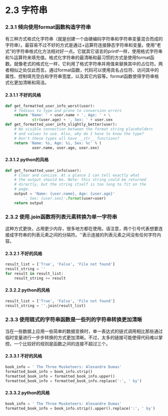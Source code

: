 # 2.3 字符串

### 2.3.1 倾向使用format函数构造字符串

有三种方式格式化字符串（就是创建一个由硬编码字符串和字符串变量混合而成的字符串）。最容易不过不好的方式是通过+运算符连接静态字符串和变量。使用“老式”的字符串格式化方法相对好一点。它就其它语言的printf一样，使用格式字符串和%运算符来填充值。格式化字符串的最清晰和最习惯的方式是使用format函数。就像老式的格式化一样，它利用了格式字符串并用值来替换其中的占位符。两者相似之处仅此而言。通过format函数，代码可以使用具名占位符、访问其中的属性、控制填充空白和字符串宽度，以及其它内容等。format函数使得字符串格式化更加清晰和简洁。

#### 2.3.1.1 不好的风格

```python
def get_formatted_user_info_worst(user):
    # Tedious to type and prone to conversion errors
    return 'Name: ' + user.name + ', Age: ' + \
            str(user.age) + ', Sex: ' + user.sex
def get_formatted_user_info_slightly_better(user):
    # No visible connection between the format string placeholders
    # and values to use. Also, why do I have to know the type?
    # Don't these types all have __str__ functions?
    return 'Name: %s, Age: %i, Sex: %c' % (
            user.name, user.age, user.sex)
```

#### 2.3.1.2 python的风格

```python
def get_formatted_user_info(user):
    # Clear and concise. At a glance I can tell exactly what
    # the output should be. Note: this string could be returned
    # directly, but the string itself is too long to fit on the
    # page.
    output = 'Name: {user.name}, Age: {user.age}'
        ', Sex: {user.sex}'.format(user=user)
    return output
```

### 2.3.2 使用.join函数将列表元素转换为单一字符串

这种方式更快，占用更少内存，很多地方都在使用。请注意，两个引号代表想要连接成字符串的列表元素之间的分隔符。''表示连接的列表元素之间没有任何字符内容。

#### 2.3.2.1 不好的风格

```python
result_list = ['True', 'False', 'File not found']
result_string = ''
for result in result_list:
    result_string += result
```
    
#### 2.3.2.2 python的风格

```python
result_list = ['True', 'False', 'File not found']
result_string = ''.join(result_list)
```

### 2.3.3 使用链式的字符串函数是一些列的字符串转换更加清晰

当在一些数据上应用一些简单的数据变换时，单一表达式的链式调用相比那些通过临时变量进行一步步转换的方式更加清晰。不过，太多的链接可能使得代码难以掌控。一个比较好的规则是函数之间的连接不超过三个。

#### 2.3.3.1 不好的风格

```python
book_info = ' The Three Musketeers: Alexandre Dumas'
formatted_book_info = book_info.strip()
formatted_book_info = formatted_book_info.upper()
formatted_book_info = formatted_book_info.replace(':', ' by')
```

#### 2.3.3.2 python的风格

```python
book_info = ' The Three Musketeers: Alexandre Dumas'
formatted_book_info = book_info.strip().upper().replace(':', ' by')
```

